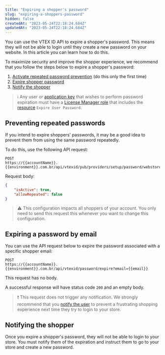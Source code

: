 ```yaml
---
title: "Expiring a shopper's password"
slug: "expiring-a-shoppers-password"
hidden: false
createdAt: "2023-05-24T22:18:24.684Z"
updatedAt: "2023-05-24T22:18:24.684Z"
---
```


You can use the VTEX ID API to expire a shopper's password. This means they will not be able to login until they create a new password on your website. In this article you can learn how to do this.

To maximize security and improve the shopper experience, we recommend that you follow the steps below to expire a shopper's password:

1. [Activate repeated password prevention](#preventing-repeated-passwords) (do this only the first time)
2. [Expire shopper password](#expiring-a-password-by-email)
3. [Notify the shopper](#notifying-the-shopper)

>ℹ️ Any user or [application key](https://developers.vtex.com/docs/guides/authentication-overview) that wishes to perform password expiration must have a [License Manager role](https://help.vtex.com/pt/tutorial/roles--7HKK5Uau2H6wxE1rH5oRbc) that includes the [resource](https://help.vtex.com/en/tutorial/license-manager-resources--3q6ztrC8YynQf6rdc6euk3) `Expire User Password`.

## Preventing repeated passwords

If you intend to expire shoppers' passwords, it may be a good idea to prevent them from using the same password repeatedly. 

To do this, use the following API request:

```
POST
https://{{accountName}}.{{environment}}.com.br/api/vtexid/pub/providers/setup/password/webstore/password
```

Request body:

```json
{
    "isActive": true,
    "allowRepeated": false
}
```

>⚠️ This configuration impacts all shoppers of your account. You only need to send this request this whenever you want to change this configuration.

## Expiring a password by email

You can use the API request below to expire the password associated with a specific shopper email:

```
POST
https://{{accountName}}.{{environment}}.com.br/api/vtexid/password/expire?email={{email}}
```

This request has no body.

A successful response will have status code `200` and an empty body.

>❗ This request does not trigger any notification. We strongly recommend that you [notify the user](#notifying-the-shopper) to prevent a frustrating shopping experience next time they try to login to your store.

## Notifying the shopper

Once you expire a shopper's password, they will not be able to login to your store. You must notify them of the expiration and instruct them to go to your store and create a new password.
